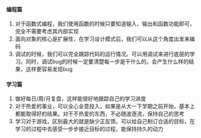 #### 编程篇
1. 对于函数式编程，我们使用函数的时候只要知道输入、输出和函数功能即可，完全不需要考虑其内部实现
2. 面向对象的核心是扩展性，在学习设计模式后，我们可以从这个角度出发来编码
3. 调试的时候，我们可以完全跟踪代码的运行情况。可以用调试来进行底层的学习。同时，调试bug的时候一定要清楚每一步是干什么的，会产生什么样的结果，这样更容易发现bug

#### 学习篇
1. 做好每日/周/月复盘，这样能很好地跟踪自己的学习进度
2. 对于热爱的事业，可以全心全意投入，如果是从大一下学期之前开始，基本上都能取得好的结果。对于不热爱的东西，不必随波逐流，保持自己的思考
3. 学习对于游戏，区别最大的就是缺少正反馈。可以给自己制订合适的目标，在学习的过程中去感受一步步接近目标的过程，能保持持久的动力